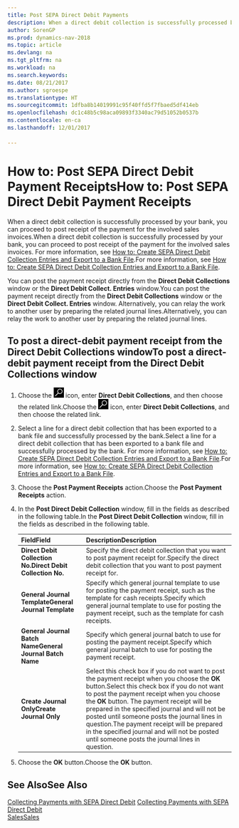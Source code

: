 ```yaml
---
title: Post SEPA Direct Debit Payments
description: When a direct debit collection is successfully processed by your bank, you can proceed to post receipt of the payment for the involved sales invoices.
author: SorenGP
ms.prod: dynamics-nav-2018
ms.topic: article
ms.devlang: na
ms.tgt_pltfrm: na
ms.workload: na
ms.search.keywords: 
ms.date: 08/21/2017
ms.author: sgroespe
ms.translationtype: HT
ms.sourcegitcommit: 1dfba8b14019991c95f40ffd5f7fbaed5df414eb
ms.openlocfilehash: dc1c48b5c98aca09893f3340ac79d51052b0537b
ms.contentlocale: en-ca
ms.lasthandoff: 12/01/2017

---
```

# <a name="how-to-post-sepa-direct-debit-payment-receipts"></a><span data-ttu-id="a9125-103">How to: Post SEPA Direct Debit Payment Receipts</span><span class="sxs-lookup"><span data-stu-id="a9125-103">How to: Post SEPA Direct Debit Payment Receipts</span></span>
<span data-ttu-id="a9125-104">When a direct debit collection is successfully processed by your bank, you can proceed to post receipt of the payment for the involved sales invoices.</span><span class="sxs-lookup"><span data-stu-id="a9125-104">When a direct debit collection is successfully processed by your bank, you can proceed to post receipt of the payment for the involved sales invoices.</span></span> <span data-ttu-id="a9125-105">For more information, see [How to: Create SEPA Direct Debit Collection Entries and Export to a Bank File](finance-how-create-sepa-direct-debit-collection-entries-export-bank-file.md).</span><span class="sxs-lookup"><span data-stu-id="a9125-105">For more information, see [How to: Create SEPA Direct Debit Collection Entries and Export to a Bank File](finance-how-create-sepa-direct-debit-collection-entries-export-bank-file.md).</span></span>  

<span data-ttu-id="a9125-106">You can post the payment receipt directly from the **Direct Debit Collections** window or the **Direct Debit Collect. Entries** window.</span><span class="sxs-lookup"><span data-stu-id="a9125-106">You can post the payment receipt directly from the **Direct Debit Collections** window or the **Direct Debit Collect. Entries** window.</span></span> <span data-ttu-id="a9125-107">Alternatively, you can relay the work to another user by preparing the related journal lines.</span><span class="sxs-lookup"><span data-stu-id="a9125-107">Alternatively, you can relay the work to another user by preparing the related journal lines.</span></span>  

## <a name="to-post-a-direct-debit-payment-receipt-from-the-direct-debit-collections-window"></a><span data-ttu-id="a9125-108">To post a direct-debit payment receipt from the Direct Debit Collections window</span><span class="sxs-lookup"><span data-stu-id="a9125-108">To post a direct-debit payment receipt from the Direct Debit Collections window</span></span>  
1. <span data-ttu-id="a9125-109">Choose the ![Search for Page or Report](media/ui-search/search_small.png "Search for Page or Report icon") icon, enter **Direct Debit Collections**, and then choose the related link.</span><span class="sxs-lookup"><span data-stu-id="a9125-109">Choose the ![Search for Page or Report](media/ui-search/search_small.png "Search for Page or Report icon") icon, enter **Direct Debit Collections**, and then choose the related link.</span></span>  
2. <span data-ttu-id="a9125-110">Select a line for a direct debit collection that has been exported to a bank file and successfully processed by the bank.</span><span class="sxs-lookup"><span data-stu-id="a9125-110">Select a line for a direct debit collection that has been exported to a bank file and successfully processed by the bank.</span></span> <span data-ttu-id="a9125-111">For more information, see [How to: Create SEPA Direct Debit Collection Entries and Export to a Bank File](finance-how-create-sepa-direct-debit-collection-entries-export-bank-file.md).</span><span class="sxs-lookup"><span data-stu-id="a9125-111">For more information, see [How to: Create SEPA Direct Debit Collection Entries and Export to a Bank File](finance-how-create-sepa-direct-debit-collection-entries-export-bank-file.md).</span></span>  
3. <span data-ttu-id="a9125-112">Choose the **Post Payment Receipts** action.</span><span class="sxs-lookup"><span data-stu-id="a9125-112">Choose the **Post Payment Receipts** action.</span></span>  
4. <span data-ttu-id="a9125-113">In the **Post Direct Debit Collection** window, fill in the fields as described in the following table.</span><span class="sxs-lookup"><span data-stu-id="a9125-113">In the **Post Direct Debit Collection** window, fill in the fields as described in the following table.</span></span>  

    |<span data-ttu-id="a9125-114">Field</span><span class="sxs-lookup"><span data-stu-id="a9125-114">Field</span></span>|<span data-ttu-id="a9125-115">Description</span><span class="sxs-lookup"><span data-stu-id="a9125-115">Description</span></span>|  
    |---------------------------------|---------------------------------------|  
    |<span data-ttu-id="a9125-116">**Direct Debit Collection No.**</span><span class="sxs-lookup"><span data-stu-id="a9125-116">**Direct Debit Collection No.**</span></span>|<span data-ttu-id="a9125-117">Specify the direct debit collection that you want to post payment receipt for.</span><span class="sxs-lookup"><span data-stu-id="a9125-117">Specify the direct debit collection that you want to post payment receipt for.</span></span>|  
    |<span data-ttu-id="a9125-118">**General Journal Template**</span><span class="sxs-lookup"><span data-stu-id="a9125-118">**General Journal Template**</span></span>|<span data-ttu-id="a9125-119">Specify which general journal template to use for posting the payment receipt, such as the template for cash receipts.</span><span class="sxs-lookup"><span data-stu-id="a9125-119">Specify which general journal template to use for posting the payment receipt, such as the template for cash receipts.</span></span>|  
    |<span data-ttu-id="a9125-120">**General Journal Batch Name**</span><span class="sxs-lookup"><span data-stu-id="a9125-120">**General Journal Batch Name**</span></span>|<span data-ttu-id="a9125-121">Specify which general journal batch to use for posting the payment receipt.</span><span class="sxs-lookup"><span data-stu-id="a9125-121">Specify which general journal batch to use for posting the payment receipt.</span></span>|  
    |<span data-ttu-id="a9125-122">**Create Journal Only**</span><span class="sxs-lookup"><span data-stu-id="a9125-122">**Create Journal Only**</span></span>|<span data-ttu-id="a9125-123">Select this check box if you do not want to post the payment receipt when you choose the **OK** button.</span><span class="sxs-lookup"><span data-stu-id="a9125-123">Select this check box if you do not want to post the payment receipt when you choose the **OK** button.</span></span> <span data-ttu-id="a9125-124">The payment receipt will be prepared in the specified journal and will not be posted until someone posts the journal lines in question.</span><span class="sxs-lookup"><span data-stu-id="a9125-124">The payment receipt will be prepared in the specified journal and will not be posted until someone posts the journal lines in question.</span></span>|  

5. <span data-ttu-id="a9125-125">Choose the **OK** button.</span><span class="sxs-lookup"><span data-stu-id="a9125-125">Choose the **OK** button.</span></span>  

## <a name="see-also"></a><span data-ttu-id="a9125-126">See Also</span><span class="sxs-lookup"><span data-stu-id="a9125-126">See Also</span></span>  
 <span data-ttu-id="a9125-127">[Collecting Payments with SEPA Direct Debit](finance-collect-payments-with-sepa-direct-debit.md) </span><span class="sxs-lookup"><span data-stu-id="a9125-127">[Collecting Payments with SEPA Direct Debit](finance-collect-payments-with-sepa-direct-debit.md) </span></span>  
 [<span data-ttu-id="a9125-128">Sales</span><span class="sxs-lookup"><span data-stu-id="a9125-128">Sales</span></span>](sales-manage-sales.md)

